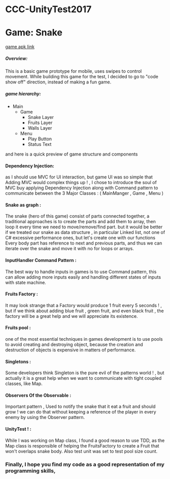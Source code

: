 # CCC-UnityTest2017
# Game: Snake
[game apk link](https://www.dropbox.com/s/hapyveh063y21gy/CCCTest0.2.apk?dl=0)
##### Overview:
This is a basic game prototype for mobile, uses swipes to control movement.
While building this game for the test, I decided to go to "code show off" direction, instead of making a fun game.

##### game hierarchy: 

 * Main
 	* Game
 		* Snake Layer
        * Fruits Layer
        * Walls Layer
 	* Menu
 		* Play Button
 		* Status Text 

and here is a quick preview of game structure and components

#### Dependency Injection:
as I should use MVC for UI interaction, but game UI was so simple that Adding MVC would complex things up ! , I chose to introduce the soul of MVC buy applying Dependency Injection along with Command pattern to communicate between the 3 Major Classes : ( MainManger , Game , Menu )

#### Snake as graph :
The snake (hero of this game) consist of parts connected together, a traditional approaches is to create the parts and add them to array, then loop it every time we need to move/remove/find part.
but it would be better if we treated our snake as data structure , in particular Linked list, not one of C# excessive performance ones, but let's create one with our functions
Every body part has reference to next and previous parts, and thus we can iterate over the snake and move it with no for loops or arrays.

#### InputHandler Command Pattern :
The best way to handle inputs in games is to use Command pattern, this can allow adding more inputs easily and handling different states of inputs with state machine.

#### Fruits Factory :
It may look strange that a Factory would produce 1 fruit every 5 seconds ! , but if we think about adding blue fruit , green fruit, and even black fruit , the factory will be a great help and we will appreciate its existence.

#### Fruits pool :
one of the most essential techniques in games development is to use pools to avoid creating and destroying object, because the creation and destruction of objects is expensive in matters of performance.

#### Singletons :
Some developers think Singleton is the pure evil of the patterns world ! , but actually it is a great help when we want to communicate with tight coupled classes, like Map.

#### Observers Of the Observable :
Important pattern , Used to notify the snake that it eat a fruit and should grow !
we can do that without keeping a reference of the player in every enemy by using the Observer pattern.

#### UnityTest ! :
While I was working on Map class, I found a good reason to use TDD, as the Map class is responsible of helping the FruitsFactory to create a Fruit that won't overlaps snake body.
Also test unit was set to test pool size count.

### Finally, I hope you find my code as a good representation of my programming skills,

